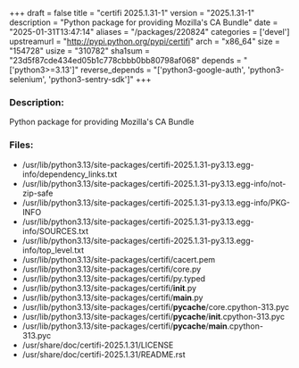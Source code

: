 +++
draft = false
title = "certifi 2025.1.31-1"
version = "2025.1.31-1"
description = "Python package for providing Mozilla's CA Bundle"
date = "2025-01-31T13:47:14"
aliases = "/packages/220824"
categories = ['devel']
upstreamurl = "http://pypi.python.org/pypi/certifi"
arch = "x86_64"
size = "154728"
usize = "310782"
sha1sum = "23d5f87cde434ed05b1c778cbbb0bb80798af068"
depends = "['python3>=3.13']"
reverse_depends = "['python3-google-auth', 'python3-selenium', 'python3-sentry-sdk']"
+++
### Description: 
Python package for providing Mozilla's CA Bundle

### Files: 
* /usr/lib/python3.13/site-packages/certifi-2025.1.31-py3.13.egg-info/dependency_links.txt
* /usr/lib/python3.13/site-packages/certifi-2025.1.31-py3.13.egg-info/not-zip-safe
* /usr/lib/python3.13/site-packages/certifi-2025.1.31-py3.13.egg-info/PKG-INFO
* /usr/lib/python3.13/site-packages/certifi-2025.1.31-py3.13.egg-info/SOURCES.txt
* /usr/lib/python3.13/site-packages/certifi-2025.1.31-py3.13.egg-info/top_level.txt
* /usr/lib/python3.13/site-packages/certifi/cacert.pem
* /usr/lib/python3.13/site-packages/certifi/core.py
* /usr/lib/python3.13/site-packages/certifi/py.typed
* /usr/lib/python3.13/site-packages/certifi/__init__.py
* /usr/lib/python3.13/site-packages/certifi/__main__.py
* /usr/lib/python3.13/site-packages/certifi/__pycache__/core.cpython-313.pyc
* /usr/lib/python3.13/site-packages/certifi/__pycache__/__init__.cpython-313.pyc
* /usr/lib/python3.13/site-packages/certifi/__pycache__/__main__.cpython-313.pyc
* /usr/share/doc/certifi-2025.1.31/LICENSE
* /usr/share/doc/certifi-2025.1.31/README.rst

